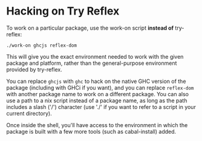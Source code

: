 Hacking on Try Reflex
=====================

To work on a particular package, use the work-on script **instead of** try-reflex:

```
./work-on ghcjs reflex-dom
```

This will give you the exact environment needed to work with the given package and platform, rather than the general-purpose environment provided by try-reflex.

You can replace `ghcjs` with `ghc` to hack on the native GHC version of the package (including with GHCi if you want), and you can replace `reflex-dom` with another package name to work on a different package.  You can also use a path to a nix script instead of a package name, as long as the path includes a slash ('/') character (use './' if you want to refer to a script in your current directory).

Once inside the shell, you'll have access to the environment in which the package is built with a few more tools (such as cabal-install) added.
